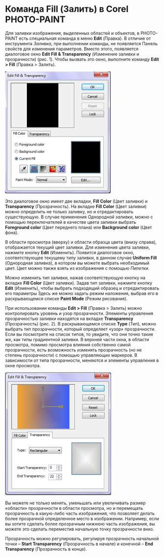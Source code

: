 # Команда Fill (Залить) в Corel PHOTO-PAINT

Для заливки изображения, выделенных областей и объектов, в PHOTO-PAINT есть специальная команда в меню **Edit** (Правка). В отличие от инструмента _Заливка_, при выполнении команды, не появляется Панель свойств для изменения параметров. Вместо этого, появляется диалоговое окно **Edit Fill & Transparency** (Изменение заливки и прозрачности) (рис. 1). Чтобы вызвать это окно, выполните команду **Edit > Fill** (Правка > Залить).

![Команда Fill (Залить) в Corel PHOTO-PAINT](./067bc4e5-455c-4153-af08-0b8bc0d711b8.jpg)

Это диалоговое окно имеет две вкладки, **Fill Color** (Цвет заливки) и **Transparency** (Прозрачность). На вкладке **Fill Color** (Цвет заливки) можно определить не только заливку, но и отредактировать существующую. В случае применения _Однородной заливки_, можно с помощью переключателей в качестве цвета заливки выбрать **Foreground color** (Цвет переднего плана) или **Background color** (Цвет фона).

В области просмотра (вверху) и области образца цвета (внизу справа), отображается текущий цвет заливки. Для изменения цвета заливки, нажмите кнопку **Edit** (Изменить). Появится диалоговое окно, соответствующее текущему типу заливки, в данном случае **Uniform Fill** (Однородная заливка), в котором вы можете выбрать необходимый цвет. Цвет можно также взять из изображения с помощью _Пипетки_.

Можно изменить тип заливки, нажав соответствующую кнопку на вкладке **Fill Color** (Цвет заливки). Задав тип заливки, нажмите кнопку **Edit** (Изменить), чтобы выбрать подходящий образец и отредактировать его параметры Здесь же можно задать режим наложения, выбрав его в раскрывающемся списке **Paint Mode** (Режим рисования).

При использовании команды **Edit > Fill** (Правка > Залить) можно контролировать уровень и узор прозрачности. Элементы управления прозрачностью заливки находятся на вкладке **Transparency** (Прозрачность) (рис. 2). В раскрывающемся списке **Type** (Тип), можно выбрать тип прозрачности, который определяет «узор» прозрачности. Если вы посмотрите на список типов, то увидите, что они точно такие же, как типы градиентной заливки. В верхней части окна, в области просмотра, помимо просмотра влияния собственно самой прозрачности, есть возможность изменять прозрачность (но не степень прозрачности) с помощью управляющих маркеров. В зависимости от типа прозрачности, меняются и элементы управления в окне просмотра.

![Команда Fill (Залить) в Corel PHOTO-PAINT](./34acc33a-d5ed-41fe-b4c0-c5a240c71806.jpg)

Вы можете не только менять, уменьшать или увеличивать размер «области» прозрачности в области просмотра, но и перемещать прозрачность в какую-либо часть изображения, что позволяет делать более прозрачной определенное место в изображении. Например, если вы хотите сделать более прозрачным нижнюю часть изображения, вы можете это сделать переместив начальную точку прозрачности вниз.

Прозрачность можно регулировать, регулируя прозрачность начальной точки – **Start Transparency** (Прозрачность в начале) и конечной – **End Transparency** (Прозрачность в конце).